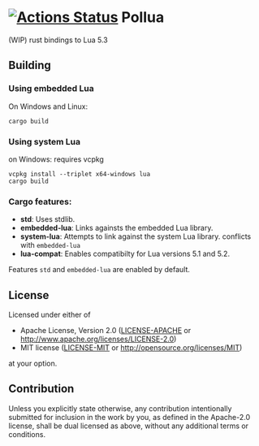 [![Actions Status]][Github-Actions]
Pollua
=========================

(WIP) rust bindings to Lua 5.3

## Building

### Using embedded Lua
On Windows and Linux:
```
cargo build
```
### Using system Lua

on Windows:
requires vcpkg

```
vcpkg install --triplet x64-windows lua
cargo build
```

### Cargo features:
- **std**: Uses stdlib.
- **embedded-lua**: Links againsts the embedded Lua library.
- **system-lua**: Attempts to link against the system Lua library.
    conflicts with `embedded-lua`
- **lua-compat**: Enables compatibilty for Lua versions 5.1 and 5.2.

Features `std` and `embedded-lua` are enabled by default.

## License

Licensed under either of

 * Apache License, Version 2.0
   ([LICENSE-APACHE](LICENSE-APACHE) or http://www.apache.org/licenses/LICENSE-2.0)
 * MIT license
   ([LICENSE-MIT](LICENSE-MIT) or http://opensource.org/licenses/MIT)

at your option.

## Contribution

Unless you explicitly state otherwise, any contribution intentionally submitted
for inclusion in the work by you, as defined in the Apache-2.0 license, shall be
dual licensed as above, without any additional terms or conditions.

[Actions Status]: https://github.com/MisterPeModder/Pollua/workflows/CI/badge.svg
[Github-Actions]: https://github.com/MisterPeModder/Pollua/actions

